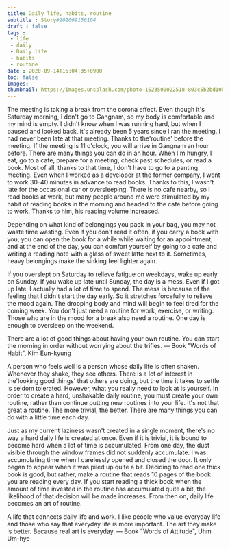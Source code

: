 ```yaml
---
title: Daily life, habits, routine
subtitle : Story#202009150104
draft : false
tags :
 - life
 - daily
 - Daily life
 - habits
 - routine
date : 2020-09-14T16:04:35+0900
toc: false
images: 
thumbnail: https://images.unsplash.com/photo-1523500022518-803c5b2bd10b?ixlib=rb-1.2.1&q=80&fm=jpg&crop=entropy&cs=tinysrgb&w=1080&fit=max&ixid=eyJhcHBfaWQiOjE1NTU0OX0
---
```


The meeting is taking a break from the corona effect. Even though it's Saturday morning, I don't go to Gangnam, so my body is comfortable and my mind is empty. I didn't know when I was running hard, but when I paused and looked back, it's already been 5 years since I ran the meeting. I had never been late at that meeting. Thanks to the'routine' before the meeting. If the meeting is 11 o'clock, you will arrive in Gangnam an hour before. There are many things you can do in an hour. When I'm hungry, I eat, go to a cafe, prepare for a meeting, check past schedules, or read a book. Most of all, thanks to that time, I don't have to go to a panting meeting. Even when I worked as a developer at the former company, I went to work 30-40 minutes in advance to read books. Thanks to this, I wasn't late for the occasional car or oversleeping. There is no cafe nearby, so I read books at work, but many people around me were stimulated by my habit of reading books in the morning and headed to the cafe before going to work. Thanks to him, his reading volume increased.  

Depending on what kind of belongings you pack in your bag, you may not waste time wasting. Even if you don't read it often, if you carry a book with you, you can open the book for a while while waiting for an appointment, and at the end of the day, you can comfort yourself by going to a cafe and writing a reading note with a glass of sweet latte next to it. Sometimes, heavy belongings make the sinking feel lighter again.  

If you overslept on Saturday to relieve fatigue on weekdays, wake up early on Sunday. If you wake up late until Sunday, the day is a mess. Even if I got up late, I actually had a lot of time to spend. The mess is because of the feeling that I didn't start the day early. So it stretches forcefully to relieve the mood again. The drooping body and mind will begin to feel tired for the coming week. You don't just need a routine for work, exercise, or writing. Those who are in the mood for a break also need a routine. One day is enough to oversleep on the weekend.  

There are a lot of good things about having your own routine. You can start the morning in order without worrying about the trifles. ― Book "Words of Habit", Kim Eun-kyung  

A person who feels well is a person whose daily life is often shaken. Whenever they shake, they see others. There is a lot of interest in the'looking good things' that others are doing, but the time it takes to settle is seldom tolerated. However, what you really need to look at is yourself. In order to create a hard, unshakable daily routine, you must create your own routine, rather than continue putting new routines into your life. It's not that great a routine. The more trivial, the better. There are many things you can do with a little time each day.  

Just as my current laziness wasn't created in a single moment, there's no way a hard daily life is created at once. Even if it is trivial, it is bound to become hard when a lot of time is accumulated. From one day, the dust visible through the window frames did not suddenly accumulate. I was accumulating time when I carelessly opened and closed the door. It only began to appear when it was piled up quite a bit. Deciding to read one thick book is good, but rather, make a routine that reads 10 pages of the book you are reading every day. If you start reading a thick book when the amount of time invested in the routine has accumulated quite a bit, the likelihood of that decision will be made increases. From then on, daily life becomes an art of routine.  

A life that connects daily life and work. I like people who value everyday life and those who say that everyday life is more important. The art they make is better. Because real art is everyday. ― Book "Words of Attitude", Uhm Um-hye  

